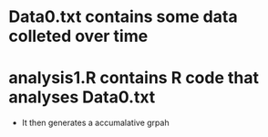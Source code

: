 # Data0.txt contains some data colleted over time
# analysis1.R contains R code that analyses Data0.txt
+ It then generates a accumalative grpah
